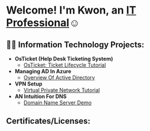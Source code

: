 <h1>Welcome! I'm Kwon, an <a href="https://linkedin.com/in/raekwon-brant95">IT Professional</a>☺</h1>

<h2>👨‍💻 Information Technology Projects:</h2>

- <b>OsTicket (Help Desk Ticketing System)</b>
  - [OsTicket: Ticket Lifecycle Tutorial](https://github.com/Mrhosendove/ticket-lifecycle)
- <b>Managing AD In Azure</b>
  - [Overview Of Active Directory](https://github.com/Mrhosendove/admanagement)
- <b>VPN Setup</b>
  - [Virtual Private Network Tutorial](https://github.com/Mrhosendove/Vpnsetup-protocols)
- <b>AN Intuition For DNS</b>
  - [Domain Name Server Demo](https://github.com//Mrhosendove/Dnsdemo)
 
<h2> Certificates/Licenses:</h2>
